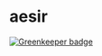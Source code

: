 # aesir

[![Greenkeeper badge](https://badges.greenkeeper.io/lucker2046/aesir.svg)](https://greenkeeper.io/)
